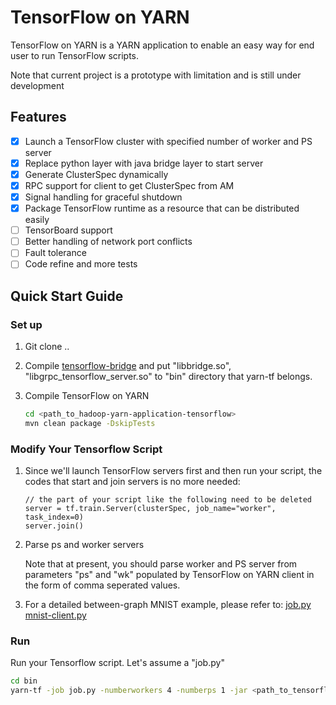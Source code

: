 TensorFlow on YARN
======================
TensorFlow on YARN is a YARN application to enable an easy way for end user to run TensorFlow scripts.

Note that current project is a prototype with limitation and is still under development

## Features
- [x] Launch a TensorFlow cluster with specified number of worker and PS server
- [x] Replace python layer with java bridge layer to start server
- [x] Generate ClusterSpec dynamically
- [x] RPC support for client to get ClusterSpec from AM
- [x] Signal handling for graceful shutdown
- [x] Package TensorFlow runtime as a resource that can be distributed easily
- [ ] TensorBoard support
- [ ] Better handling of network port conflicts
- [ ] Fault tolerance
- [ ] Code refine and more tests

## Quick Start Guide 
### Set up
1. Git clone ..
2. Compile [tensorflow-bridge](../tensorflow-bridge/README.md) and put "libbridge.so", "libgrpc_tensorflow_server.so" to "bin" directory that yarn-tf belongs.
3. Compile TensorFlow on YARN

   ```sh
   cd <path_to_hadoop-yarn-application-tensorflow>
   mvn clean package -DskipTests
   ```

### Modify Your Tensorflow Script

1. Since we'll launch TensorFlow servers first and then run your script, the codes that start and join servers is no more needed:
   
    ```
    // the part of your script like the following need to be deleted                       
    server = tf.train.Server(clusterSpec, job_name="worker", task_index=0)      
    server.join()                   
    ```

2. Parse ps and worker servers
   
   Note that at present, you should parse worker and PS server from parameters "ps" and "wk" populated by TensorFlow on YARN client in the form of comma seperated values.
   
3. For a detailed between-graph MNIST example, please refer to:
   [job.py](samples/between-graph/job.py)
   [mnist-client.py](samples/between-graph/mnist-client.py)


### Run  
Run your Tensorflow script. Let's assume a "job.py"

   ```sh
   cd bin
   yarn-tf -job job.py -numberworkers 4 -numberps 1 -jar <path_to_tensorflow-on-yarn-with-dependency_jar>
   ```
